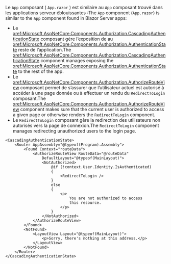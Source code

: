 <span data-ttu-id="d9035-101">Le `App` composant ( `App.razor` ) est similaire au `App` composant trouvé dans les applications serveur éblouissantes :</span><span class="sxs-lookup"><span data-stu-id="d9035-101">The `App` component (`App.razor`) is similar to the `App` component found in Blazor Server apps:</span></span>

* <span data-ttu-id="d9035-102">Le <xref:Microsoft.AspNetCore.Components.Authorization.CascadingAuthenticationState> composant gère l’exposition de au <xref:Microsoft.AspNetCore.Components.Authorization.AuthenticationState> reste de l’application.</span><span class="sxs-lookup"><span data-stu-id="d9035-102">The <xref:Microsoft.AspNetCore.Components.Authorization.CascadingAuthenticationState> component manages exposing the <xref:Microsoft.AspNetCore.Components.Authorization.AuthenticationState> to the rest of the app.</span></span>
* <span data-ttu-id="d9035-103">Le <xref:Microsoft.AspNetCore.Components.Authorization.AuthorizeRouteView> composant permet de s’assurer que l’utilisateur actuel est autorisé à accéder à une page donnée ou à effectuer un rendu du `RedirectToLogin` composant.</span><span class="sxs-lookup"><span data-stu-id="d9035-103">The <xref:Microsoft.AspNetCore.Components.Authorization.AuthorizeRouteView> component makes sure that the current user is authorized to access a given page or otherwise renders the `RedirectToLogin` component.</span></span>
* <span data-ttu-id="d9035-104">Le `RedirectToLogin` composant gère la redirection des utilisateurs non autorisés vers la page de connexion.</span><span class="sxs-lookup"><span data-stu-id="d9035-104">The `RedirectToLogin` component manages redirecting unauthorized users to the login page.</span></span>

```razor
<CascadingAuthenticationState>
    <Router AppAssembly="@typeof(Program).Assembly">
        <Found Context="routeData">
            <AuthorizeRouteView RouteData="@routeData" 
                DefaultLayout="@typeof(MainLayout)">
                <NotAuthorized>
                    @if (!context.User.Identity.IsAuthenticated)
                    {
                        <RedirectToLogin />
                    }
                    else
                    {
                        <p>
                            You are not authorized to access 
                            this resource.
                        </p>
                    }
                </NotAuthorized>
            </AuthorizeRouteView>
        </Found>
        <NotFound>
            <LayoutView Layout="@typeof(MainLayout)">
                <p>Sorry, there's nothing at this address.</p>
            </LayoutView>
        </NotFound>
    </Router>
</CascadingAuthenticationState>
```
